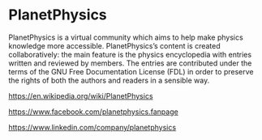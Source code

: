 # PlanetPhysics
PlanetPhysics is a virtual community which aims to help make physics knowledge more accessible. PlanetPhysics’s content is created collaboratively: the main feature is the physics encyclopedia with entries written and reviewed by members. The entries are contributed under the terms of the GNU Free Documentation License (FDL) in order to preserve the rights of both the authors and readers in a sensible way.

https://en.wikipedia.org/wiki/PlanetPhysics

https://www.facebook.com/planetphysics.fanpage

https://www.linkedin.com/company/planetphysics
